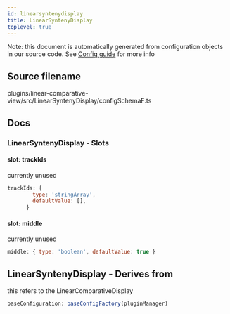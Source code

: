 ```yaml
---
id: linearsyntenydisplay
title: LinearSyntenyDisplay
toplevel: true
---
```


Note: this document is automatically generated from configuration objects in our
source code. See [Config guide](/docs/config_guide) for more info

## Source filename

plugins/linear-comparative-view/src/LinearSyntenyDisplay/configSchemaF.ts

## Docs

### LinearSyntenyDisplay - Slots

#### slot: trackIds

currently unused

```js
trackIds: {
        type: 'stringArray',
        defaultValue: [],
      }
```

#### slot: middle

currently unused

```js
middle: { type: 'boolean', defaultValue: true }
```

## LinearSyntenyDisplay - Derives from

this refers to the LinearComparativeDisplay

```js
baseConfiguration: baseConfigFactory(pluginManager)
```
